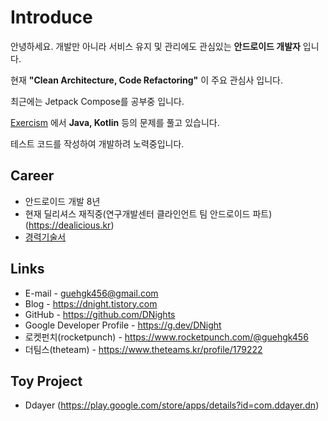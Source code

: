 # Introduce
안녕하세요. 개발만 아니라 서비스 유지 및 관리에도 관심있는 __안드로이드 개발자__ 입니다.

현재 __"Clean Architecture, Code Refactoring"__ 이 주요 관심사 입니다.

최근에는 Jetpack Compose를 공부중 입니다.

[Exercism](https://exercism.io) 에서 __Java, Kotlin__ 등의 문제를 풀고 있습니다.

테스트 코드를 작성하여 개발하려 노력중입니다.

## Career
- 안드로이드 개발 8년
- 현재 딜리셔스 재직중(연구개발센터 클라인언트 팀 안드로이드 파트) (https://dealicious.kr)
- [경력기술서](https://github.com/DNights/Introduce/blob/master/Career.md)

## Links
- E-mail - guehgk456@gmail.com
- Blog - https://dnight.tistory.com
- GitHub - https://github.com/DNights
- Google Developer Profile - https://g.dev/DNight
- 로켓펀치(rocketpunch) - https://www.rocketpunch.com/@guehgk456
- 더팀스(theteam) - https://www.theteams.kr/profile/179222

## Toy Project
- Ddayer (https://play.google.com/store/apps/details?id=com.ddayer.dn)
